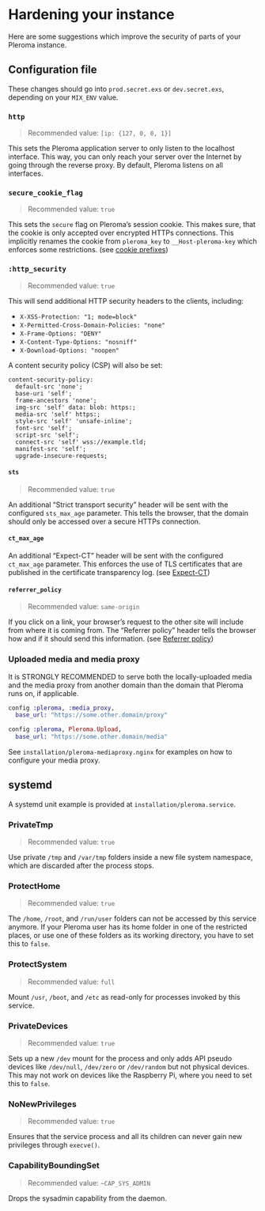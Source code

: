 # Hardening your instance
Here are some suggestions which improve the security of parts of your Pleroma instance.

## Configuration file

These changes should go into `prod.secret.exs` or `dev.secret.exs`, depending on your `MIX_ENV` value.

### `http`

> Recommended value: `[ip: {127, 0, 0, 1}]`

This sets the Pleroma application server to only listen to the localhost interface. This way, you can only reach your server over the Internet by going through the reverse proxy. By default, Pleroma listens on all interfaces.

### `secure_cookie_flag`

> Recommended value: `true`

This sets the `secure` flag on Pleroma’s session cookie. This makes sure, that the cookie is only accepted over encrypted HTTPs connections. This implicitly renames the cookie from `pleroma_key` to `__Host-pleroma-key` which enforces some restrictions. (see [cookie prefixes](https://developer.mozilla.org/en-US/docs/Web/HTTP/Headers/Set-Cookie#Cookie_prefixes))

### `:http_security`

> Recommended value: `true`

This will send additional HTTP security headers to the clients, including:

* `X-XSS-Protection: "1; mode=block"`
* `X-Permitted-Cross-Domain-Policies: "none"`
* `X-Frame-Options: "DENY"`
* `X-Content-Type-Options: "nosniff"`
* `X-Download-Options: "noopen"`

A content security policy (CSP) will also be set:

```csp
content-security-policy:
  default-src 'none';
  base-uri 'self';
  frame-ancestors 'none';
  img-src 'self' data: blob: https:;
  media-src 'self' https:;
  style-src 'self' 'unsafe-inline';
  font-src 'self';
  script-src 'self';
  connect-src 'self' wss://example.tld;
  manifest-src 'self';
  upgrade-insecure-requests;
```

#### `sts`

> Recommended value: `true`

An additional “Strict transport security” header will be sent with the configured `sts_max_age` parameter. This tells the browser, that the domain should only be accessed over a secure HTTPs connection.

#### `ct_max_age`

An additional “Expect-CT” header will be sent with the configured `ct_max_age` parameter. This enforces the use of TLS certificates that are published in the certificate transparency log. (see [Expect-CT](https://developer.mozilla.org/en-US/docs/Web/HTTP/Headers/Expect-CT))

#### `referrer_policy`

> Recommended value: `same-origin`

If you click on a link, your browser’s request to the other site will include from where it is coming from. The “Referrer policy” header tells the browser how and if it should send this information. (see [Referrer policy](https://developer.mozilla.org/en-US/docs/Web/HTTP/Headers/Referrer-Policy))

### Uploaded media and media proxy

It is STRONGLY RECOMMENDED to serve both the locally-uploaded media and the media proxy from another domain than the domain that Pleroma runs on, if applicable.

```elixir
config :pleroma, :media_proxy,
  base_url: "https://some.other.domain/proxy"

config :pleroma, Pleroma.Upload,
  base_url: "https://some.other.domain/media"
```

See `installation/pleroma-mediaproxy.nginx` for examples on how to configure your media proxy.

## systemd

A systemd unit example is provided at `installation/pleroma.service`.

### PrivateTmp

> Recommended value: `true`

Use private `/tmp` and `/var/tmp` folders inside a new file system namespace, which are discarded after the process stops.

### ProtectHome

> Recommended value: `true`

The `/home`, `/root`, and `/run/user` folders can not be accessed by this service anymore. If your Pleroma user has its home folder in one of the restricted places, or use one of these folders as its working directory, you have to set this to `false`.

### ProtectSystem

> Recommended value: `full`

Mount `/usr`, `/boot`, and `/etc` as read-only for processes invoked by this service.

### PrivateDevices

> Recommended value: `true`

Sets up a new `/dev` mount for the process and only adds API pseudo devices like `/dev/null`, `/dev/zero` or `/dev/random` but not physical devices. This may not work on devices like the Raspberry Pi, where you need to set this to `false`.

### NoNewPrivileges

> Recommended value: `true`

Ensures that the service process and all its children can never gain new privileges through `execve()`.

### CapabilityBoundingSet

> Recommended value: `~CAP_SYS_ADMIN`

Drops the sysadmin capability from the daemon.
